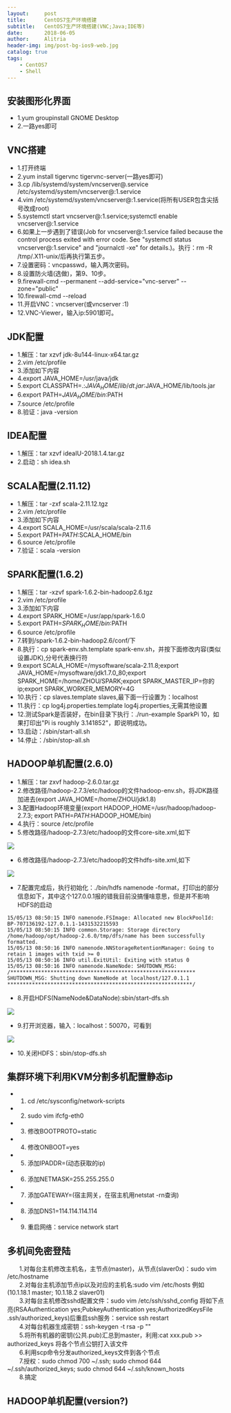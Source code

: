 ```yaml
---
layout:     post
title:      CentOS7生产环境搭建
subtitle:   CentOS7生产环境搭建(VNC;Java;IDE等)
date:       2018-06-05
author:     Alitria
header-img: img/post-bg-ios9-web.jpg
catalog: true
tags:
    - CentOS7
    - Shell
---
```


## 安装图形化界面  

- 1.yum groupinstall GNOME Desktop
- 2.一路yes即可

## VNC搭建  

- 1.打开终端
- 2.yum install tigervnc tigervnc-server(一路yes即可)
- 3.cp /lib/systemd/system/vncserver@.service /etc/systemd/system/vncserver@:1.service
- 4.vim /etc/systemd/system/vncserver@:1.service(将所有USER包含尖括号改成root)  
- 5.systemctl start vncserver@:1.service;systemctl enable vncserver@:1.service  
- 6.如果上一步遇到了错误(Job for vncserver@:1.service failed because the control process exited with error code. See 
"systemctl status vncserver@:1.service" and "journalctl -xe" for details.)。执行：rm -R /tmp/.X11-unix/后再执行第五步。
- 7.设置密码：vncpasswd，输入两次密码。
- 8.设置防火墙(选做)，第9、10步。
- 9.firewall-cmd --permanent --add-service="vnc-server" --zone="public"
- 10.firewall-cmd --reload
- 11.开启VNC：vncserver(或vncserver :1)
- 12.VNC-Viewer，输入ip:5901即可。

## JDK配置

- 1.解压：tar xzvf jdk-8u144-linux-x64.tar.gz
- 2.vim /etc/profile
- 3.添加如下内容
- 4.export JAVA_HOME=/usr/java/jdk
- 5.export CLASSPATH=.:$JAVA_HOME/lib/dt.jar:$JAVA_HOME/lib/tools.jar
- 6.export PATH=$JAVA_HOME/bin:$PATH
- 7.source /etc/profile
- 8.验证：java -version


## IDEA配置

- 1.解压：tar xzvf ideaIU-2018.1.4.tar.gz
- 2.启动：sh idea.sh


## SCALA配置(2.11.12)

- 1.解压：tar -zxf scala-2.11.12.tgz
- 2.vim /etc/profile
- 3.添加如下内容
- 4.export SCALA_HOME=/usr/scala/scala-2.11.6
- 5.export PATH=$PATH:$SCALA_HOME/bin
- 6.source /etc/profile
- 7.验证：scala -version

## SPARK配置(1.6.2)

- 1.解压：tar -xzvf spark-1.6.2-bin-hadoop2.6.tgz
- 2.vim /etc/profile
- 3.添加如下内容
- 4.export SPARK_HOME=/usr/app/spark-1.6.0 
- 5.export PATH=$SPARK_HOME/bin:$PATH
- 6.source /etc/profile
- 7.转到/spark-1.6.2-bin-hadoop2.6/conf/下
- 8.执行：cp spark-env.sh.template spark-env.sh，并按下面修改内容(类似设置JDK),分号代表换行符
- 9.export SCALA_HOME=/mysoftware/scala-2.11.8;export JAVA_HOME=/mysoftware/jdk1.7.0_80;export SPARK_HOME=/home/ZHOU/SPARK;export SPARK_MASTER_IP=你的ip;export SPARK_WORKER_MEMORY=4G
- 10.执行：cp slaves.template slaves,最下面一行设置为：localhost
- 11.执行：cp log4j.properties.template log4j.properties,无需其他设置
- 12.测试Spark是否装好，在bin目录下执行：./run-example SparkPi 10，如果打印出"Pi is roughly 3.141852"，即说明成功。
- 13.启动：/sbin/start-all.sh
- 14.停止：/sbin/stop-all.sh

## HADOOP单机配置(2.6.0)

- 1.解压：tar zxvf hadoop-2.6.0.tar.gz
- 2.修改路径/hadoop-2.7.3/etc/hadoop的文件hadoop-env.sh，将JDK路径加进去(export JAVA_HOME=/home/ZHOU/jdk1.8)
- 3.配置Hadoop环境变量(export HADOOP_HOME=/usr/hadoop/hadoop-2.7.3; export PATH=$PATH:$HADOOP_HOME/bin)
- 4.执行：source /etc/profile
- 5.修改路径/hadoop-2.7.3/etc/hadoop的文件core-site.xml,如下  

![](http://ww1.sinaimg.cn/large/005L0VzSly1fs2o5egqi1j30ei07g0t4.jpg)  

- 6.修改路径/hadoop-2.7.3/etc/hadoop的文件hdfs-site.xml,如下  

![](http://ww1.sinaimg.cn/large/005L0VzSly1fs2o7l4vvtj30k708swf2.jpg)  

- 7.配置完成后，执行初始化：./bin/hdfs namenode -format，打印出的部分信息如下，其中这个127.0.0.1报的错我目前没搞懂啥意思，但是并不影响HDFS的启动  

```
15/05/13 08:50:15 INFO namenode.FSImage: Allocated new BlockPoolId: BP-707136192-127.0.1.1-1431532215593
15/05/13 08:50:15 INFO common.Storage: Storage directory /home/hadoop/opt/hadoop-2.6.0/tmp/dfs/name has been successfully formatted.
15/05/13 08:50:16 INFO namenode.NNStorageRetentionManager: Going to retain 1 images with txid >= 0
15/05/13 08:50:16 INFO util.ExitUtil: Exiting with status 0
15/05/13 08:50:16 INFO namenode.NameNode: SHUTDOWN_MSG: 
/************************************************************
SHUTDOWN_MSG: Shutting down NameNode at localhost/127.0.1.1
************************************************************/
```  
  
  
- 8.开启HDFS(NameNode&DataNode):sbin/start-dfs.sh  

![](http://ww1.sinaimg.cn/large/005L0VzSgy1fs2odyrlodj309a042jrg.jpg)  

- 9.打开浏览器，输入：localhost：50070，可看到  

![](http://ww1.sinaimg.cn/large/005L0VzSgy1fs2ohru52ej30rz0cpmxp.jpg)  

- 10.关闭HDFS：sbin/stop-dfs.sh

## 集群环境下利用KVM分割多机配置静态ip

- 1. cd /etc/sysconfig/network-scripts
- 2. sudo vim ifcfg-eth0
- 3. 修改BOOTPROTO=static
- 4. 修改ONBOOT=yes
- 5. 添加IPADDR=(动态获取的ip)
- 6. 添加NETMASK=255.255.255.0
- 7. 添加GATEWAY=(宿主网关，在宿主机用netstat -rn查询)
- 8. 添加DNS1=114.114.114.114
- 9. 重启网络：service network start

## 多机间免密登陆

&emsp;&emsp;1.对每台主机修改主机名，主节点(master)，从节点(slaver0x)：sudo vim /etc/hostname  
&emsp;&emsp;2.对每台主机添加节点ip以及对应的主机名:sudo vim /etc/hosts 例如(10.1.18.1 master; 10.1.18.2 slaver01)  
&emsp;&emsp;3.对每台主机修改sshd配置文件：sudo vim /etc/ssh/sshd_config 将如下点亮(RSAAuthentication yes;PubkeyAuthentication yes;AuthorizedKeysFile      .ssh/authorized_keys)后重启ssh服务：service ssh restart  
&emsp;&emsp;4.对每台机器生成密钥：ssh-keygen -t rsa -p ""  
&emsp;&emsp;5.将所有机器的密钥(公共.pub)汇总到master，利用:cat xxx.pub >> authorized_keys 将各个节点公钥打入该文件  
&emsp;&emsp;6.利用scp命令分发authorized_keys文件到各个节点  
&emsp;&emsp;7.授权：sudo chmod 700 ~/.ssh; sudo chmod 644 ~/.ssh/authorized_keys; sudo chmod 644 ~/.ssh/known_hosts  
&emsp;&emsp;8.搞定  



## HADOOP单机配置(version?)


